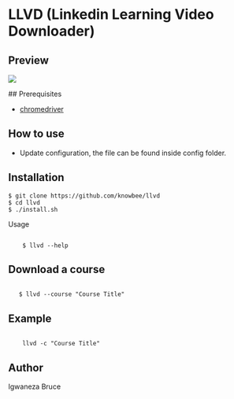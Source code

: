 # LLVD (Linkedin Learning Video Downloader)

## Preview

<p>
    <img src="https://raw.githubusercontent.com/knowbee/hosting/master/assets/progress_llvd.png" width="auto" height="auto"/>
</p>
## Prerequisites

- [chromedriver](https://www.kenst.com/2019/02/installing-chromedriver-on-windows/)

## How to use

- Update configuration, the file can be found inside config folder.

## Installation

    $ git clone https://github.com/knowbee/llvd
    $ cd llvd
    $ ./install.sh

Usage

```cli

    $ llvd --help
```

## Download a course

```cli

   $ llvd --course "Course Title"

```

## Example

```cli

    llvd -c "Course Title"

```

## Author

Igwaneza Bruce
